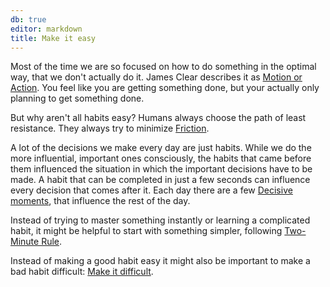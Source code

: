 ```yaml
---
db: true
editor: markdown
title: Make it easy
---
```


Most of the time we are so focused on how to do something in the optimal
way, that we don\'t actually do it. James Clear describes it as [Motion
or Action](/database/motion_or_action). You feel like you are getting
something done, but your actually only planning to get something done.

But why aren\'t all habits easy? Humans always choose the path of least
resistance. They always try to minimize [Friction](/database/friction).

A lot of the decisions we make every day are just habits. While we do
the more influential, important ones consciously, the habits that came
before them influenced the situation in which the important decisions
have to be made. A habit that can be completed in just a few seconds can
influence every decision that comes after it. Each day there are a few
[Decisive moments](/database/decisive_moments), that influence the rest of the
day.

Instead of trying to master something instantly or learning a
complicated habit, it might be helpful to start with something simpler,
following [Two-Minute Rule](/database/two_minute_rule).

Instead of making a good habit easy it might also be important to make a
bad habit difficult: [Make it difficult](/database/make_it_difficult).
